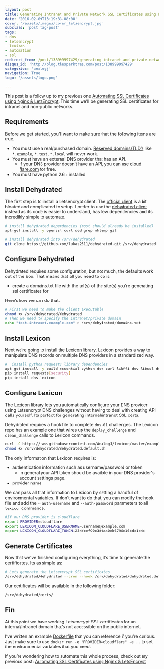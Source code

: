 ```yaml
---
layout: post
title: Generating Intranet and Private Network SSL Certificates using LetsEncrypt
date: '2016-02-09T13:19:33-08:00'
cover: '/assets/images/cover_letsencrypt.jpg'
subclass: 'post tag-post'
tags:
- dns
- letsencrypt
- lexicon
- automation
- ssl
redirect_from: /post/138999997429/generating-intranet-and-private-network-ssl
disqus_id: 'http://blog.thesparktree.com/post/138999997429'
categories: 'analogj'
navigation: True
logo: '/assets/logo.png'

---
```

This post is a follow up to my previous one [Automating SSL Certificates using Nginx & LetsEncrypt](http://blog.thesparktree.com/post/138452017979/automating-ssl-certificates-using-nginx). This time we’ll be generating SSL certificates for intranet and non-public networks.

## Requirements
Before we get started, you’ll want to make sure that the following items are true.

- You must use a real/purchased domain. [Reserved domains/TLD’s](https://en.wikipedia.org/wiki/Top-level_domain#Reserved_domains) like `*.example`, `*.test`, `*.local` will never work.
- You must have an external DNS provider that has an API.
	- If your DNS provider doesn’t have an API, you can use [cloud flare.com](https://www.cloudflare.com) for free.
- You must have python 2.6+ installed

## Install Dehydrated

<div class="github-widget" data-repo="lukas2511/dehydrated"></div>

The first step is to install a Letsencrypt client. The [official client](https://github.com/letsencrypt/letsencrypt) is a bit bloated and complicated to setup. I prefer to use the [dehydrated client](https://github.com/lukas2511/dehydrated) instead as its code is easier to understand, has few dependencies and its incredibly simple to automate.

```bash
# install dehydrated dependencies (most should already be installed)
apt-get install -y openssl curl sed grep mktemp git

# install dehydrated into /srv/dehydrated
git clone https://github.com/lukas2511/dehydrated.git /srv/dehydrated
```

## Configure Dehydrated
Dehydrated requires some configuration, but not much, the defaults work out of the box. That means that all you need to do is

- create a domains.txt file with the url(s) of the site(s) you’re generating ssl certificates for

Here’s how we can do that.

```bash
# First we need to make the client executable
chmod +x /srv/dehydrated/dehydrated
# Then we need to specify the intranet/private domain
echo "test.intranet.example.com" > /srv/dehydrated/domains.txt
```

## Install Lexicon

<div class="github-widget" data-repo="AnalogJ/lexicon"></div>

Next we’re going to install the [Lexicon](https://github.com/AnalogJ/lexicon) library. Lexicon provides a way to manipulate DNS records on multiple DNS providers in a standardized way.

```bash
#  install python requests library dependencies
apt-get install -y build-essential python-dev curl libffi-dev libssl-dev
pip install requests[security]
pip install dns-lexicon
```

## Configure Lexicon
 The Lexicon library lets you automatically configure your DNS provider using Letsencrypt DNS challenges without having to deal with creating API calls yourself. Its perfect for generating internal/intranet SSL certs.

Dehydrated requires a hook file to complete `dns-01` challenges. The Lexicon repo has an example one that wires up the `deploy_challenge` and `clean_challenge` calls to Lexicon commands.

```bash
curl -O https://raw.githubusercontent.com/AnalogJ/lexicon/master/examples/dehydrated.default.sh /srv/dehydrated
chmod +x /srv/dehydrated/dehydrated.default.sh
```

The only information that Lexicon requires is:

- authentication information such as username/password or token.
  - In general your API token should be availble in your DNS provider's account settings page.
- provider name

We can pass all that information to Lexicon by setting a handful of environmental variables. If don’t want to do that, you can modify the hook file and add the `--auth-username` and `--auth-password` parameters to all `lexicon` commands.

```bash
#If our DNS provider is cloudflare
export PROVIDER=cloudflare
export LEXICON_CLOUDFLARE_USERNAME=username@example.com
export LEXICON_CLOUDFLARE_TOKEN=234dcef90c3d9aa0eb6798e16bdc1e4b
```

## Generate Certificates
Now that we’ve finished configuring everything, it’s time to generate the certificates. Its as simple as:

```bash
# Lets generate the Letsencrypt SSL certificates
/srv/dehydrated/dehydrated --cron --hook /srv/dehydrated/dehydrated.default.sh --challenge dns-01
```

Our certificates will be available in the following folder:

	/srv/dehydrated/certs/

## Fin
At this point we have working Letsencrypt SSL certificates for an internal/intranet domain that’s not accessible on the public internet.

I’ve written an example [Dockerfile](https://github.com/AnalogJ/lexicon/blob/master/Dockerfile) that you can reference if you’re curious. Just make sure to use `docker run -e "PROVIDER=cloudflare" -e ..` to set the environmental variables that you need.

If you’re wondering how to automate this whole process, check out my previous post: [Automating SSL Certificates using Nginx & LetsEncrypt](http://blog.thesparktree.com/post/138452017979/automating-ssl-certificates-using-nginx)